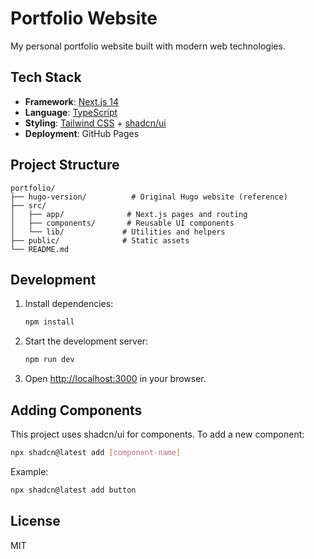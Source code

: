 # Portfolio Website

My personal portfolio website built with modern web technologies.

## Tech Stack

- **Framework**: [Next.js 14](https://nextjs.org/)
- **Language**: [TypeScript](https://www.typescriptlang.org/)
- **Styling**: [Tailwind CSS](https://tailwindcss.com/) + [shadcn/ui](https://ui.shadcn.com/)
- **Deployment**: GitHub Pages

## Project Structure

```
portfolio/
├── hugo-version/          # Original Hugo website (reference)
├── src/
│   ├── app/              # Next.js pages and routing
│   ├── components/       # Reusable UI components
│   └── lib/             # Utilities and helpers
├── public/              # Static assets
└── README.md
```

## Development

1. Install dependencies:
   ```bash
   npm install
   ```

2. Start the development server:
   ```bash
   npm run dev
   ```

3. Open [http://localhost:3000](http://localhost:3000) in your browser.

## Adding Components

This project uses shadcn/ui for components. To add a new component:

```bash
npx shadcn@latest add [component-name]
```

Example:
```bash
npx shadcn@latest add button
```

## License

MIT
